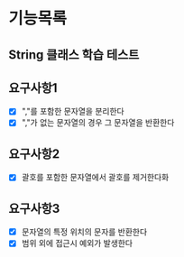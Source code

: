 # 기능목록

## String 클래스 학습 테스트
## 요구사항1
- [x] ","를 포함한 문자열을 분리한다
- [x] ","가 없는 문자열의 경우 그 문자열을 반환한다
## 요구사항2
- [x] 괄호를 포함한 문자열에서 괄호를 제거한다화
## 요구사항3
- [x] 문자열의 특정 위치의 문자를 반환한다
- [x] 범위 외에 접근시 예외가 발생한다